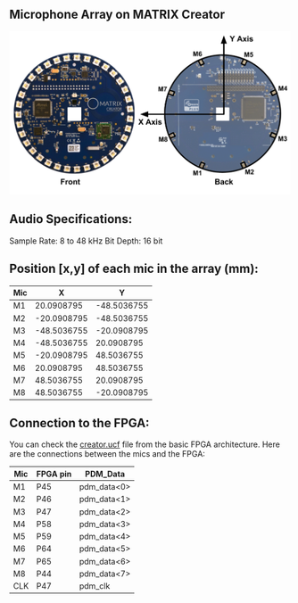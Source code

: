 ## Microphone Array on MATRIX Creator
![Mic Position](../img/mic_creator_position.png)

## Audio Specifications:

Sample Rate: 8 to 48 kHz
Bit Depth: 16 bit

<!-- ## Position [x,y] of each mic in the array (mm): -->
<h2 style="padding-top:0;">Position [x,y] of each mic in the array (mm):</h2>

| Mic  |      X      |      Y      |  
| ---- | ----------- | ----------- |  
|  M1  |  20.0908795 | -48.5036755 |
|  M2  | -20.0908795 | -48.5036755 |
|  M3  | -48.5036755 | -20.0908795 |
|  M4  | -48.5036755 |  20.0908795 |
|  M5  | -20.0908795 |  48.5036755 |
|  M6  |  20.0908795 |  48.5036755 |
|  M7  |  48.5036755 |  20.0908795 |
|  M8  |  48.5036755 | -20.0908795 |


<h2 style="padding-top:0;">Connection to the FPGA:</h2>

You can check the <a href="https://github.com/matrix-io/matrix-creator-fpga/blob/master/creator_core/creator.ucf" target="_blank">creator.ucf</a> file from the basic FPGA architecture. Here are the connections between the mics and the FPGA:

| Mic  |   FPGA pin  |   PDM_Data  |  
| ---- | ----------- | ----------- |  
|  M1  |     P45     | pdm_data<0> |
|  M2  |     P46     | pdm_data<1> |
|  M3  |     P47     | pdm_data<2> |
|  M4  |     P58     | pdm_data<3> |
|  M5  |     P59     | pdm_data<4> |
|  M6  |     P64     | pdm_data<5> |
|  M7  |     P65     | pdm_data<6> |
|  M8  |     P44     | pdm_data<7> |
|  CLK |     P47     | pdm_clk     |